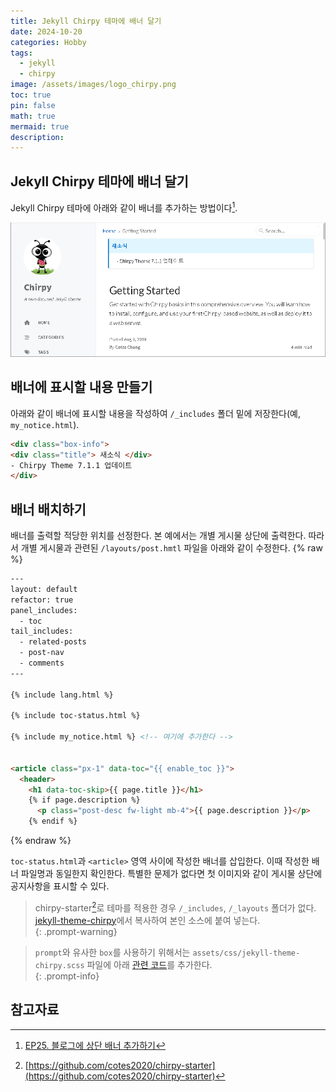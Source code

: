 ```yaml
---
title: Jekyll Chirpy 테마에 배너 달기
date: 2024-10-20
categories: Hobby
tags:
  - jekyll
  - chirpy
image: /assets/images/logo_chirpy.png
toc: true
pin: false
math: true
mermaid: true
description:
---
```

## Jekyll Chirpy 테마에 배너 달기

Jekyll Chirpy 테마에 아래와 같이 배너를 추가하는 방법이다[^1].  

![](/assets/images/2024-10-20-banner-in-chirpy.png)
## 배너에 표시할 내용 만들기

아래와 같이 배너에 표시할 내용을 작성하여 `/_includes` 폴더 밑에 저장한다(예, `my_notice.html`).

```html
<div class="box-info">
<div class="title"> 새소식 </div>
- Chirpy Theme 7.1.1 업데이트
</div>
```

## 배너 배치하기

배너를 출력할 적당한 위치를 선정한다. 본 예에서는 개별 게시물 상단에 출력한다. 따라서 개별 게시물과 관련된 `/layouts/post.hmtl` 파일을 아래와 같이 수정한다.
{% raw %}
```html
---
layout: default
refactor: true
panel_includes:
  - toc
tail_includes:
  - related-posts
  - post-nav
  - comments
---

{% include lang.html %}

{% include toc-status.html %}

{% include my_notice.html %} <!-- 여기에 추가한다 -->


<article class="px-1" data-toc="{{ enable_toc }}">
  <header>
    <h1 data-toc-skip>{{ page.title }}</h1>
    {% if page.description %}
      <p class="post-desc fw-light mb-4">{{ page.description }}</p>
    {% endif %}

```
{% endraw %}

`toc-status.html`과 `<article>` 영역 사이에 작성한 배너를 삽입한다. 이때 작성한 배너 파일명과 동일한지 확인한다. 특별한 문제가 없다면 첫 이미지와 같이 게시물 상단에 공지사항을 표시할 수 있다.

> chirpy-starter[^2]로 테마를 적용한 경우 `/_includes`, `/_layouts` 폴더가 없다. [jekyll-theme-chirpy](https://github.com/cotes2020/jekyll-theme-chirpy)에서 복사하여 본인 소스에 붙여 넣는다.    
{: .prompt-warning}


> `prompt`와 유사한 `box`를 사용하기 위해서는 `assets/css/jekyll-theme-chirpy.scss` 파일에 아래 [관련 코드](https://github.com/cotes2020/jekyll-theme-chirpy/discussions/1707)를 추가한다.  
{: .prompt-info}

## 참고자료

[^1]: [EP25. 블로그에 상단 배너 추가하기](https://www.youtube.com/watch?v=fo3tpjxZbZQ&list=PLIMb_GuNnFwfMm3alTSOmDK4AnpdG7USY&index=12)

[^2]: [https://github.com/cotes2020/chirpy-starter](https://github.com/cotes2020/chirpy-starter)